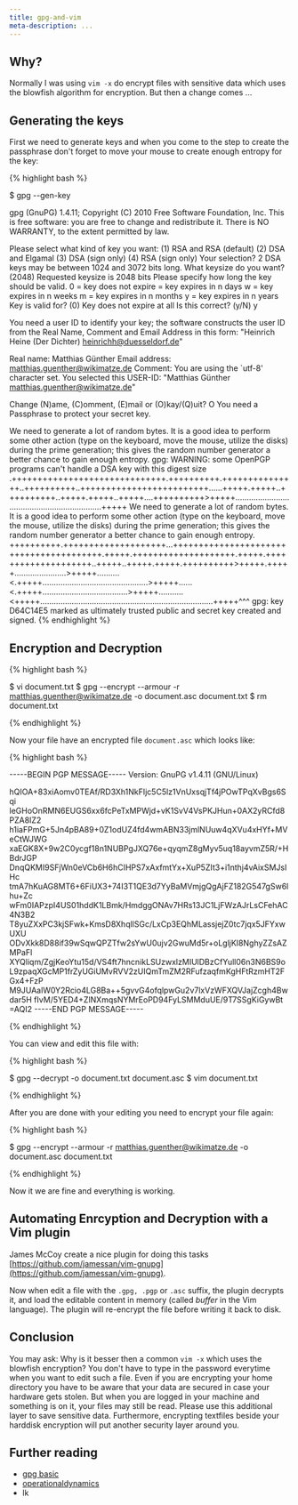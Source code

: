 ```yaml
---
title: gpg-and-vim
meta-description: ...
---
```

*<outline>*


## Why?

Normally I was using `vim -x` do encrypt files with sensitive data which uses the blowfish algorithm for encryption.
But then a change comes ...


## Generating the keys

First we need to generate keys and when you come to the step to create the passphrase don't forget to move your mouse
to create enough entropy for the key:


{% highlight bash %}

$  gpg --gen-key

gpg (GnuPG) 1.4.11; Copyright (C) 2010 Free Software Foundation, Inc.
This is free software: you are free to change and redistribute it.
There is NO WARRANTY, to the extent permitted by law.

Please select what kind of key you want:
   (1) RSA and RSA (default)
   (2) DSA and Elgamal
   (3) DSA (sign only)
   (4) RSA (sign only)
Your selection? 2
DSA keys may be between 1024 and 3072 bits long.
What keysize do you want? (2048)
Requested keysize is 2048 bits
Please specify how long the key should be valid.
         0 = key does not expire
      <n>  = key expires in n days
      <n>w = key expires in n weeks
      <n>m = key expires in n months
      <n>y = key expires in n years
Key is valid for? (0)
Key does not expire at all
Is this correct? (y/N) y

You need a user ID to identify your key; the software constructs the user ID
from the Real Name, Comment and Email Address in this form:
    "Heinrich Heine (Der Dichter) <heinrichh@duesseldorf.de>"

Real name: Matthias Günther
Email address: matthias.guenther@wikimatze.de
Comment:
You are using the `utf-8' character set.
You selected this USER-ID:
    "Matthias Günther <matthias.guenther@wikimatze.de>"

Change (N)ame, (C)omment, (E)mail or (O)kay/(Q)uit? O
You need a Passphrase to protect your secret key.

We need to generate a lot of random bytes. It is a good idea to perform
some other action (type on the keyboard, move the mouse, utilize the
disks) during the prime generation; this gives the random number
generator a better chance to gain enough entropy.
gpg: WARNING: some OpenPGP programs can't handle a DSA key with this digest size
.++++++++++++++++++++++++++++++.++++++++++.+++++++++++++++..++++++++++..+++++++++++++++++++++++++......+++++.+++++..++++++++++..+++++.+++++..+++++....++++++++++>+++++.................................................................+++++
We need to generate a lot of random bytes. It is a good idea to perform
some other action (type on the keyboard, move the mouse, utilize the
disks) during the prime generation; this gives the random number
generator a better chance to gain enough entropy.
++++++++++.++++++++++++++++++++...++++++++++++++++++++++++++++++++++++++++.+++++.++++++++++++++++++++.+++++.++++++++++++++++++++..+++++..+++++.+++++.++++++++++>+++++.+++++.......................>+++++..........<.+++++...............................................>+++++......<.+++++......................................>+++++...........<+++++.............................................................................+++++^^^
gpg: key D64C14E5 marked as ultimately trusted
public and secret key created and signed.
{% endhighlight %}


## Encryption and Decryption

{% highlight bash %}

$ vi document.txt
$ gpg --encrypt --armour
    -r matthias.guenther@wikimatze.de
    -o document.asc document.txt
$ rm document.txt

{% endhighlight %}


Now your file have an encrypted file `document.asc` which looks like:

{% highlight bash %}

-----BEGIN PGP MESSAGE-----
Version: GnuPG v1.4.11 (GNU/Linux)

hQIOA+83xiAomv0TEAf/RD3Xh1NkFIjc5C5lz1VnUxsqjTf4jPOwTPqXvBgs6Sqi
leGHoOnRMN6EUGS6xx6fcPeTxMPWjd+vK1SvV4VsPKJHun+0AX2yRCfd8PZA8IZ2
h1iaFPmG+5Jn4pBA89+0Z1odUZ4fd4wmABN33jmlNUuw4qXVu4xHYf+MVeCtWJWG
xaEGK8X+9w2C0ycgf18n1NUBPgJXQ76e+qyqmZ8gMyv5uq18ayvmZ5R/+HBdrJGP
DnqQKMI9SFjWn0eVCb6H6hCIHPS7xAxfmtYx+XuP5ZIt3+i1nthj4vAixSMJsIHc
tmA7hKuAG8MT6+6FiUX3+74I3T1QE3d7YyBaMVmjgQgAjFZ182G547gSw6lhu+Zc
wFm0IAPzpI4US01hddK1LBmk/HmdggONAv7HRs13JC1LjFWzAJrLsCFehAC4N3B2
T8yuZXxPC3kjSFwk+KmsD8XhqllSGc/LxCp3EQhMLassjejZ0tc7jqx5JFYxwUXU
ODvXkk8D88if39wSqwQPZTfw2sYwU0ujv2GwuMd5r+oLgljKI8NghyZZsAZMPaFl
XYQliqm/ZgjKeoYtu15d/VS4ft7hncnikLSUzwxlzMIUlDBzCfYull06n3N6BS9o
L9zpaqXGcMP1frZyUGiUMvRVV2zUIQmTmZM2RFufzaqfmKgHFtRzmHT2FGx4+FzP
M9JUAalW0Y2Rcio4LG8Ba++5gvvG4ofqlpwGu2v7lxVzWFXQVJajZcgh4Bwdar5H
fIvM/5YED4+ZlNXmqsNYMrEoPD94FyLSMMduUE/9T7SSgKiGywBt
=AQI2
-----END PGP MESSAGE-----

{% endhighlight %}


You can view and edit this file with:


{% highlight bash %}

$ gpg --decrypt -o document.txt document.asc
$ vim document.txt

{% endhighlight %}


After you are done with your editing you need to encrypt your file again:


{% highlight bash %}

$ gpg --encrypt --armour
    -r matthias.guenther@wikimatze.de
    -o document.asc document.txt

{% endhighlight %}


Now it we are fine and everything is working.


## Automating Enrcyption and Decryption with a Vim plugin

James McCoy create a nice plugin for doing this tasks [https://github.com/jamessan/vim-gnupg](https://github.com/jamessan/vim-gnupg).

Now when edit a file with the `.gpg, .pgp` or `.asc` suffix, the plugin decrypts it, and load the editable content in
memory (called *buffer* in the Vim language). The plugin will re-encrypt the file before writing it back to disk.


## Conclusion

You may ask: Why is it besser then a common `vim -x` which uses the blowfish encryption? You don't have to type in the
password everytime when you want to edit such a file. Even if you are encrypting your home directory you have to be
aware that your data are secured in case your hardware gets stolen. But when you are logged in your machine and
something is on it, your files may still be read. Please use this additional layer to save sensitive data. Furthermore,
encrypting textfiles beside your harddisk encryption will put another security layer around you.


## Further reading

- [gpg basic](http://aplawrence.com/Basics/gpg.html "gpg basic")
- [operationaldynamics](http://blogs.operationaldynamics.com/andrew/software/gnome-desktop/vim-gpg-integration)
- lk

